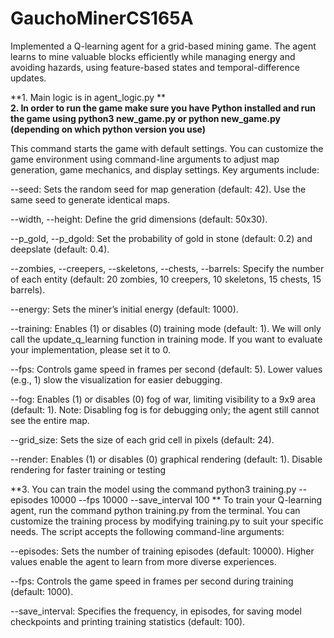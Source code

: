 # GauchoMinerCS165A
Implemented a Q-learning agent for a grid-based mining game. The agent learns to mine valuable blocks efficiently while managing energy and avoiding hazards, using feature-based states and temporal-difference updates. 

**1. Main logic is in agent_logic.py
**   
**2. In order to run the game make sure you have Python installed and run the game using python3 new_game.py or python new_game.py (depending on which python version you use)**

  This command starts the game with default settings. You can customize the game environment
  using command-line arguments to adjust map generation, game mechanics, and display settings. Key
  arguments include:

  --seed: Sets the random seed for map generation (default: 42). Use the same seed to generate
  identical maps.

  --width, --height: Define the grid dimensions (default: 50x30).
  
  --p_gold, --p_dgold: Set the probability of gold in stone (default: 0.2) and deepslate (default: 0.4).
  
  --zombies, --creepers, --skeletons, --chests, --barrels: Specify the number of each entity (default: 20 zombies, 10 creepers, 10 skeletons, 15 chests, 15 barrels).
  
  --energy: Sets the miner’s initial energy (default: 1000).
  
  --training: Enables (1) or disables (0) training mode (default: 1). We will only call the update_q_learning function in training mode. If you want to evaluate your implementation, please set it to 0.
  
  --fps: Controls game speed in frames per second (default: 5). Lower values (e.g., 1) slow the visualization for easier debugging.
  
  --fog: Enables (1) or disables (0) fog of war, limiting visibility to a 9x9 area (default: 1). Note: Disabling fog is for debugging only; the agent still cannot see the entire map.
  
  --grid_size: Sets the size of each grid cell in pixels (default: 24).
  
  --render: Enables (1) or disables (0) graphical rendering (default: 1). Disable rendering for faster training or testing

**3. You can train the model using the command python3 training.py --episodes 10000 --fps 10000 --save_interval 100
**
  To train your Q-learning agent, run the command python training.py from the terminal. You can customize the training process by modifying training.py to suit your specific needs. The script accepts the following command-line arguments:

  --episodes: Sets the number of training episodes (default: 10000). Higher values enable the agent to learn from more diverse experiences.

  --fps: Controls the game speed in frames per second during training (default: 1000).
  
  --save_interval: Specifies the frequency, in episodes, for saving model checkpoints and printing training statistics (default: 100).

